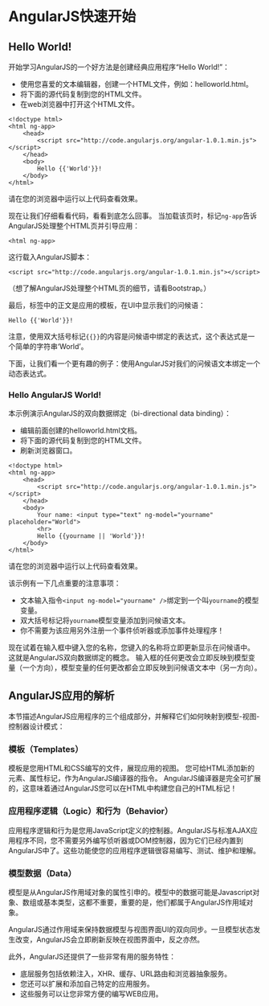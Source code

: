# AngularJS快速开始


## Hello World!

开始学习AngularJS的一个好方法是创建经典应用程序“Hello World!”：

* 使用您喜爱的文本编辑器，创建一个HTML文件，例如：helloworld.html。
* 将下面的源代码复制到您的HTML文件。
* 在web浏览器中打开这个HTML文件。

```
<!doctype html>
<html ng-app>
    <head>
        <script src="http://code.angularjs.org/angular-1.0.1.min.js"></script>
    </head>
    <body>
        Hello {{'World'}}!
    </body>
</html>
```

请在您的浏览器中运行以上代码查看效果。

现在让我们仔细看看代码，看看到底怎么回事。 当加载该页时，标记`ng-app`告诉AngularJS处理整个HTML页并引导应用：

```
<html ng-app>
```

这行载入AngularJS脚本：

```
<script src="http://code.angularjs.org/angular-1.0.1.min.js"></script>
```

（想了解AngularJS处理整个HTML页的细节，请看Bootstrap。）

最后，标签中的正文是应用的模板，在UI中显示我们的问候语：

```
Hello {{'World'}}!
```

注意，使用双大括号标记`{{}}`的内容是问候语中绑定的表达式，这个表达式是一个简单的字符串‘World’。

下面，让我们看一个更有趣的例子：使用AngularJS对我们的问候语文本绑定一个动态表达式。

###  Hello AngularJS World!

本示例演示AngularJS的双向数据绑定（bi-directional data binding）：

* 编辑前面创建的helloworld.html文档。
* 将下面的源代码复制到您的HTML文件。
* 刷新浏览器窗口。

```
<!doctype html>
<html ng-app>
    <head>
        <script src="http://code.angularjs.org/angular-1.0.1.min.js"></script>
    </head>
    <body>
        Your name: <input type="text" ng-model="yourname" placeholder="World">
        <hr>
        Hello {{yourname || 'World'}}!
    </body>
</html>
```

请在您的浏览器中运行以上代码查看效果。

该示例有一下几点重要的注意事项：

* 文本输入指令`<input ng-model="yourname" />`绑定到一个叫`yourname`的模型变量。
* 双大括号标记将`yourname`模型变量添加到问候语文本。
* 你不需要为该应用另外注册一个事件侦听器或添加事件处理程序！

现在试着在输入框中键入您的名称，您键入的名称将立即更新显示在问候语中。 这就是AngularJS双向数据绑定的概念。 输入框的任何更改会立即反映到模型变量（一个方向），模型变量的任何更改都会立即反映到问候语文本中（另一方向）。

## AngularJS应用的解析

本节描述AngularJS应用程序的三个组成部分，并解释它们如何映射到模型-视图-控制器设计模式：

### 模板（Templates）

模板是您用HTML和CSS编写的文件，展现应用的视图。 您可给HTML添加新的元素、属性标记，作为AngularJS编译器的指令。 AngularJS编译器是完全可扩展的，这意味着通过AngularJS您可以在HTML中构建您自己的HTML标记！

### 应用程序逻辑（Logic）和行为（Behavior）

应用程序逻辑和行为是您用JavaScript定义的控制器。AngularJS与标准AJAX应用程序不同，您不需要另外编写侦听器或DOM控制器，因为它们已经内置到AngularJS中了。这些功能使您的应用程序逻辑很容易编写、测试、维护和理解。

### 模型数据（Data）

模型是从AngularJS作用域对象的属性引申的。模型中的数据可能是Javascript对象、数组或基本类型，这都不重要，重要的是，他们都属于AngularJS作用域对象。

AngularJS通过作用域来保持数据模型与视图界面UI的双向同步。一旦模型状态发生改变，AngularJS会立即刷新反映在视图界面中，反之亦然。

此外，AngularJS还提供了一些非常有用的服务特性：

* 底层服务包括依赖注入，XHR、缓存、URL路由和浏览器抽象服务。
* 您还可以扩展和添加自己特定的应用服务。
* 这些服务可以让您非常方便的编写WEB应用。

